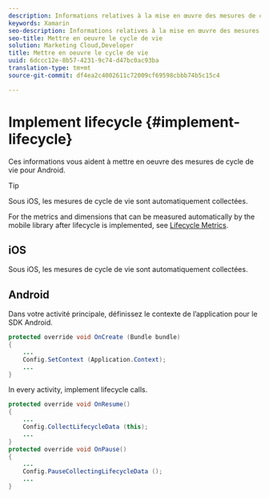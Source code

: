 ```yaml
---
description: Informations relatives à la mise en œuvre des mesures de cycle de vie pour Android. Sous iOS, les mesures de cycle de vie sont automatiquement collectées.
keywords: Xamarin
seo-description: Informations relatives à la mise en œuvre des mesures de cycle de vie pour Android. Sous iOS, les mesures de cycle de vie sont automatiquement collectées.
seo-title: Mettre en oeuvre le cycle de vie
solution: Marketing Cloud,Developer
title: Mettre en oeuvre le cycle de vie
uuid: 6dccc12e-8b57-4231-9c74-d47bc0ac93ba
translation-type: tm+mt
source-git-commit: df4ea2c4002611c72009cf69598cbbb74b5c15c4

---
```



# Implement lifecycle {#implement-lifecycle}

Ces informations vous aident à mettre en oeuvre des mesures de cycle de vie pour Android.

>[!TIP]
>
>Sous iOS, les mesures de cycle de vie sont automatiquement collectées.

For the metrics and dimensions that can be measured automatically by the mobile library after lifecycle is implemented, see [Lifecycle Metrics](/help/ios/metrics.md).

## iOS

Sous iOS, les mesures de cycle de vie sont automatiquement collectées.

## Android

Dans votre activité principale, définissez le contexte de l’application pour le SDK Android.

```java
protected override void OnCreate (Bundle bundle) 
{
    ... 
    Config.SetContext (Application.Context); 
    ... 
}
```

In every activity, implement lifecycle calls.

```java
protected override void OnResume()
{
    ...
    Config.CollectLifecycleData (this);
    ...
}
protected override void OnPause() 
{
    ...
    Config.PauseCollectingLifecycleData ();
    ...
}
```

